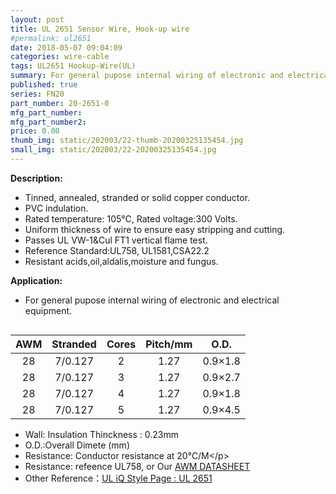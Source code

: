 ```yaml
---
layout: post
title: UL 2651 Sensor Wire, Hook-up wire
#permalink: ul2651
date: 2018-05-07 09:04:09
categories: wire-cable
tags: UL2651 Hookup-Wire(UL)
summary: For general pupose internal wiring of electronic and electrical equipment
published: true 
series: FN20
part_number: 20-2651-0
mfg_part_number: 
mfg_part_number2: 
price: 0.00
thumb_img: static/202003/22-thumb-20200325135454.jpg
small_img: static/202003/22-20200325135454.jpg
---
```



<p>
	<strong>Description:</strong>
</p>
<ul>
	<li>
		Tinned, annealed, stranded or solid copper conductor.
	</li>
	<li>
		PVC indulation.
	</li>
	<li>
		Rated temperature: 105℃, Rated voltage:300 Volts.
	</li>
	<li>
		Uniform thickness of wire to ensure easy stripping and cutting.
	</li>
	<li>
		Passes UL VW-1&amp;Cul FT1 vertical flame test.
	</li>
	<li>
		Reference Standard:UL758, UL1581,CSA22.2
	</li>
	<li>
		Resistant acids,oil,aldalis,moisture and fungus.
	</li>
</ul>
<p>
	<strong>Application:</strong>
</p>
<ul>
	<li>
		For general pupose internal wiring of electronic and electrical equipment.
	</li>
</ul>
<p>
	<img src="https://www.hingtak.com/public/goods/ul2651.jpg" alt="" />
</p>
<table>
	<tbody>
		<tr>
			<th align="center">
				AWM
			</th>
			<th align="center">
				Stranded
			</th>
			<th align="center">
				Cores
			</th>
			<th align="center">
				Pitch/mm
			</th>
			<th align="center">
				O.D.
			</th>
		</tr>
	</tbody>
	<tbody>
		<tr>
			<td align="center">
				28
			</td>
			<td align="center">
				7/0.127
			</td>
			<td align="center">
				2
			</td>
			<td align="center">
				1.27
			</td>
			<td align="center">
				0.9×1.8
			</td>
		</tr>
		<tr>
			<td align="center">
				28
			</td>
			<td align="center">
				7/0.127
			</td>
			<td align="center">
				3
			</td>
			<td align="center">
				1.27
			</td>
			<td align="center">
				0.9×2.7
			</td>
		</tr>
		<tr>
			<td align="center">
				28
			</td>
			<td align="center">
				7/0.127
			</td>
			<td align="center">
				4
			</td>
			<td align="center">
				1.27
			</td>
			<td align="center">
				0.9×1.8
			</td>
		</tr>
		<tr>
			<td align="center">
				28
			</td>
			<td align="center">
				7/0.127
			</td>
			<td align="center">
				5
			</td>
			<td align="center">
				1.27
			</td>
			<td align="center">
				0.9×4.5
			</td>
		</tr>
	</tbody>
</table>
<ul>
	<li>
		Wall: Insulation Thinckness : 0.23mm
	</li>
	<li>
		O.D.:Overall Dimete (mm)
	</li>
	<li>
		Resistance: Conductor resistance  at 20℃/M&lt;/p&gt;
	</li>
	<li>
		Resistance: refeence UL758, or Our <a href="#">AWM DATASHEET</a>
	</li>
	<li>
		Other Reference：<a href="http://iq.ul.com/awm/stylepage.aspx?Style=2651">UL iQ Style Page : UL 2651 </a>
	</li>
</ul>
